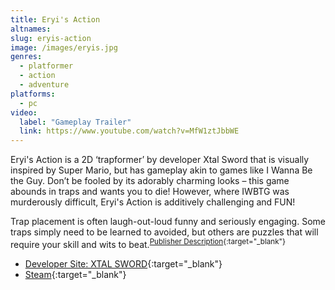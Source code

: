 ```yaml
---
title: Eryi's Action
altnames:
slug: eryis-action
image: /images/eryis.jpg
genres:
  - platformer
  - action
  - adventure
platforms:
  - pc
video:
  label: "Gameplay Trailer"
  link: https://www.youtube.com/watch?v=MfW1ztJbbWE
---
```


Eryi's Action is a 2D ‘trapformer’ by developer Xtal Sword that is visually inspired by Super Mario, but has gameplay akin to games like I Wanna Be the Guy. Don’t be fooled by its adorably charming looks – this game abounds in traps and wants you to die! However, where IWBTG was murderously difficult, Eryi's Action is additively challenging and FUN!

Trap placement is often laugh-out-loud funny and seriously engaging. Some traps simply need to be learned to avoided, but others are puzzles that will require your skill and wits to beat.<sup>[Publisher Description](https://store.steampowered.com/app/261700/Eryis_Action/){:target="_blank"}</sup>

- [Developer Site: XTAL SWORD](http://xtalsword.jp/){:target="_blank"}
- [Steam](https://store.steampowered.com/app/261700/Eryis_Action/){:target="_blank"}